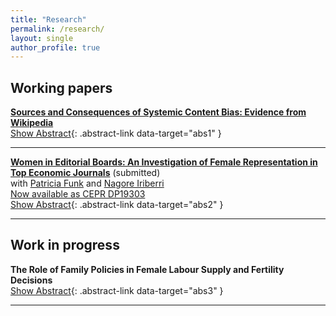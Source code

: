 ```yaml
---
title: "Research"
permalink: /research/
layout: single
author_profile: true
---
```


## Working papers

[**Sources and Consequences of Systemic Content Bias: Evidence from Wikipedia**](https://nicolevenus.github.io/assets/NVenus_systemic_content_bias.pdf)  
[Show Abstract](#){: .abstract-link data-target="abs1" }

<div id="abs1" class="abstract-modal">
  <div class="abstract-content">
    <button class="close-btn" onclick="closeAbstract('abs1')">&times;</button>
    <p>
      This paper examines the systemic bias against female scholars in Wikipedia content. Based on Wikipedia meta-data matched with rich panel data on a large sample of economists, psychologists and mathematicians, I estimate the gender gap in the likelihood that scholars receive a biographical entry conditioning on Wikipedia's own metric of relevance, the notability criteria. I show that while female economists are unconditionally around half as likely to have a biographical entry than their male colleagues, the gender gap in representation reduces to 9% conditioning on the notability criteria. This gap is even larger in psychology and reversed in mathematics. Over time the conditional gender gap in the representation of economists has closed, supported by Wikipedia editors organized in grassroots activist groups aimed at combating systemic bias on the platform. Leveraging the staggered introduction of a new content translation tool across language editions to predict page creations, I estimate the causal effect of having a biographical entry on Wikipedia on a researcher's news mentions. My findings underscore the importance of systemic biases: having a Wikipedia biography generates two additional news mentions per year. This demonstrates that content biases on digital knowledge platforms have implications that extend far beyond the platforms themselves, affecting which scientific knowledge is transmitted to a wider audience.
    </p>
  </div>
</div>

---

[**Women in Editorial Boards: An Investigation of Female Representation in Top Economic Journals**](https://nicolevenus.github.io/assets/editor_gender_FunkIriberriVenus.pdf) (submitted)  
with [Patricia Funk](https://sites.google.com/site/patriciafelicitasfunk/patricia-funks-research-webpage) and [Nagore Iriberri](https://sites.google.com/site/nagoreiriberri/)  
[Now available as CEPR DP19303](https://cepr.org/publications/dp19303)  
[Show Abstract](#){: .abstract-link data-target="abs2" }

<div id="abs2" class="abstract-modal">
  <div class="abstract-content">
    <button class="close-btn" onclick="closeAbstract('abs2')">&times;</button>
    <p>
      We study the evolution of female representation in editorial roles for 15 top journals in economics from 1960 to 2019. We first document that the share of women in editorial roles has steadily increased over the past six decades. Second, we investigate whether this increase is due to an expansion of the pool of qualified female economists, or due to a change in the preference for appointing women. We find evidence for both using a large database on detailed CVs of more than 37,000 economists. Third, we study the implications of female editors on topic diversity, the quality of accepted papers and potential trickle down effects on female authors' publishing prospects. Finally, to understand whether there are gender gaps in the probability of being offered and/or of accepting editorial positions, we administer a large-scale survey among most prominent scholars in economics. We only find evidence for the offering channel.
    </p>
  </div>
</div>

---

## Work in progress

**The Role of Family Policies in Female Labour Supply and Fertility Decisions**  
[Show Abstract](#){: .abstract-link data-target="abs3" }

<div id="abs3" class="abstract-modal">
  <div class="abstract-content">
    <button class="close-btn" onclick="closeAbstract('abs3')">&times;</button>
    <p>
      This paper investigates the role of family policies—in particular child-related taxes and transfers, along with public childcare provision and subsidization—in fertility and female labour supply decisions. I develop, quantify and solve a life-cycle model with human capital accumulation, featuring heterogeneous households that jointly make fertility and labour supply decisions, conditional on their national family policy environment. The model is calibrated based on tax-transfer functions from the OECD Tax-Benefit model and childcare expenditure data. Using this framework, I first demonstrate that revenue-neutral reallocations from child cash benefits to childcare subsidies can increase both fertility rates and female labour supply, if the elasticity of substitution between maternal and market-provided care is sufficiently high. Second, I assess the extent to which differences in family policies explain the cross-country variation in fertility rates and women's effective hours worked by simulating counterfactual policy environments. An elasticity of substitution of 5 best predicts both fertility and female labour supply across countries, with family policies accounting for 11% of the variation in fertility rates and 5% of the variation in women’s hours worked.
    </p>
  </div>
</div>

---

<!-- Styling -->
<style>
.abstract-link {
  font-size: 0.9rem;
  color: #0366d6;
  cursor: pointer;
}
.abstract-link:hover {
  text-decoration: underline;
}
.abstract-modal {
  display: none;
  position: fixed;
  top: 0; left: 0;
  width: 100%; height: 100%;
  background-color: rgba(0,0,0,0.6);
  justify-content: center;
  align-items: center;
  z-index: 9999;
}
.abstract-content {
  background: white;
  color: #222;
  padding: 2em;
  max-width: 700px;
  max-height: 80vh;
  overflow-y: auto;
  border-radius: 10px;
  box-shadow: 0 0 20px rgba(0,0,0,0.4);
  font-size: 0.95rem;
  line-height: 1.5;
}
.close-btn {
  position: absolute;
  top: 8px; right: 12px;
  background: none;
  border: none;
  font-size: 1.5rem;
  color: #444;
  cursor: pointer;
}
</style>

<!-- Script -->
<script>
function openAbstract(id) {
  document.getElementById(id).style.display = "flex";
}
function closeAbstract(id) {
  document.getElementById(id).style.display = "none";
}
document.addEventListener("click", function(e) {
  if (e.target.classList.contains("abstract-modal")) {
    e.target.style.display = "none";
  }
});
document.querySelectorAll(".abstract-link").forEach(link => {
  link.addEventListener("click", e => {
    e.preventDefault();
    const target = link.getAttribute("data-target");
    openAbstract(target);
  });
});
</script>
